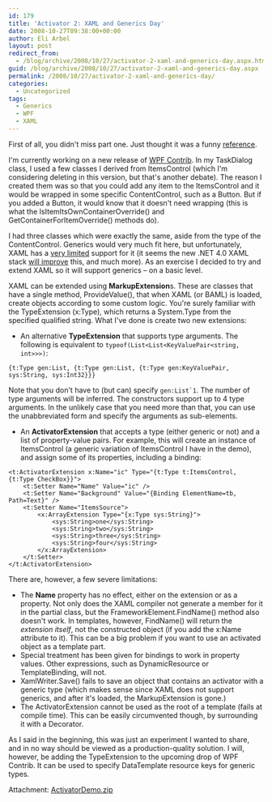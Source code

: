```yaml
---
id: 179
title: 'Activator 2: XAML and Generics Day'
date: 2008-10-27T09:38:00+00:00
author: Eli Arbel
layout: post
redirect_from:
  - /blog/archive/2008/10/27/activator-2-xaml-and-generics-day.aspx.html
guid: /blog/archive/2008/10/27/activator-2-xaml-and-generics-day.aspx
permalink: /2008/10/27/activator-2-xaml-and-generics-day/
categories:
  - Uncategorized
tags:
  - Generics
  - WPF
  - XAML
---
```

First of all, you didn't miss part one. Just thought it was a funny [reference](http://en.wikipedia.org/wiki/Terminator_2).

I'm currently working on a new release of [WPF Contrib](http://codeplex.com/wpfcontrib). In my TaskDialog class, I used a few classes I derived from ItemsControl (which I'm considering deleting in this version, but that's another debate). The reason I created them was so that you could add any item to the ItemsControl and it would be wrapped in some specific ContentControl, such as a Button. But if you added a Button, it would know that it doesn't need wrapping (this is what the IsItemItsOwnContainerOverride() and GetContainerForItemOverride() methods do).

I had three classes which were exactly the same, aside from the type of the ContentControl. Generics would very much fit here, but unfortunately, XAML has a [very limited](http://msdn.microsoft.com/en-us/library/ms750476.aspx) support for it (it seems the new .NET 4.0 XAML stack [will improve](http://channel9.msdn.com/pdc2008/TL36/) this, and much more). As an exercise I decided to try and extend XAML so it will support generics &#8211; on a basic level.

XAML can be extended using **MarkupExtension**s. These are classes that have a single method, ProvideValue(), that when XAML (or BAML) is loaded, create objects according to some custom logic. You're surely familiar with the TypeExtension (x:Type), which returns a System.Type from the specified qualified string. What I've done is create two new extensions:

* An alternative **TypeExtension** that supports type arguments. The following is equivalent to `typeof(List<List<KeyValuePair<string, int>>>)`:

```xaml
{t:Type gen:List, {t:Type gen:List, {t:Type gen:KeyValuePair, sys:String, sys:Int32}}}
```
  Note that you don't have to (but can) specify ``gen:List`1``. The number of type arguments will be inferred. The constructors support up to 4 type arguments. In the unlikely case that you need more than that, you can use the unabbreviated form and specify the arguments as sub-elements.

  * An **ActivatorExtension** that accepts a type (either generic or not) and a list of property-value pairs. For example, this will create an instance of ItemsControl<CheckBox> (a generic variation of ItemsControl I have in the demo), and assign some of its properties, including a binding:

```xaml
<t:ActivatorExtension x:Name="ic" Type="{t:Type t:ItemsControl, {t:Type CheckBox}}">
    <t:Setter Name="Name" Value="ic" />
    <t:Setter Name="Background" Value="{Binding ElementName=tb, Path=Text}" />
    <t:Setter Name="ItemsSource">
        <x:ArrayExtension Type="{x:Type sys:String}">
            <sys:String>one</sys:String>
            <sys:String>two</sys:String>
            <sys:String>three</sys:String>
            <sys:String>four</sys:String>
        </x:ArrayExtension>
    </t:Setter>
</t:ActivatorExtension>
```

There are, however, a few severe limitations:

  * The **Name** property has no effect, either on the extension or as a property. Not only does the XAML compiler not generate a member for it in the partial class, but the FrameworkElement.FindName() method also doesn't work. In templates, however, FindName() will return the _extension itself_, not the constructed object (if you add the x:Name attribute to it). This can be a big problem if you want to use an activated object as a template part.
  * Special treatment has been given for bindings to work in property values. Other expressions, such as DynamicResource or TemplateBinding, will not.
  * XamlWriter.Save() fails to save an object that contains an activator with a generic type (which makes sense since XAML does not support generics, and after it's loaded, the MarkupExtension is gone.)
  * The ActivatorExtension cannot be used as the root of a template (fails at compile time). This can be easily circumvented though, by surrounding it with a Decorator.

As I said in the beginning, this was just an experiment I wanted to share, and in no way should be viewed as a production-quality solution. I will, however, be adding the TypeExtension to the upcoming drop of WPF Contrib. It can be used to specify DataTemplate resource keys for generic types.

Attachment: [ActivatorDemo.zip](https://arbel.net/attachments/ActivatorDemo.zip)
